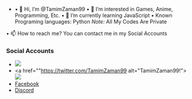 * • 👋 Hi, I’m @TamimZaman99
• 👀 I’m interested in Games, Anime, Programming, Etc.
• 🌱 I’m currently learning JavaScript
• Known Programing languages: Python
*Note:* All My Codes Are Private

• 📫 How to reach me? You can contact me in my Social Accounts
### Social Accounts
* <a href="https://t.me/TamimZaman" alt="TamimZaman99!"> <img src="https://aleen42.github.io/badges/src/telegram.svg" /> </a>
* <a href=""https://twitter.com/TamimZaman99 alt="TamimZaman99!"> <img src="https://aleen42.github.io/badges/src/twitter.svg" /> </a>
* [Facebook](https://facebook.com/TamimZaman333)
* [Discord](https://discord.com/users/776068810238984243)

<!---
TamimZaman99/TamimZaman99 is a ✨ special ✨ repository because its `README.md` (this file) appears on your GitHub profile.
You can click the Preview link to take a look at your changes.
--->
